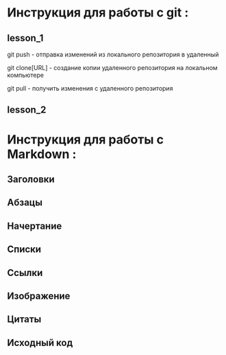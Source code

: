 # Инструкция для работы с git :

## lesson_1


git push - отправка изменений из локального репозитория в удаленный


git clone[URL] - создание копии удаленного репозитория на локальном компьютере 


git pull - получить изменения с удаленного репозитория


## lesson_2

# Инструкция для работы с Markdown :

## Заголовки

## Абзацы

## Начертание

## Списки
 
## Ссылки


## Изображение

## Цитаты

## Исходный код

